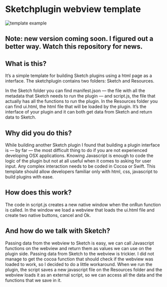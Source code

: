 # Sketchplugin webview template

![template example](http://i.imgur.com/4aUeUKq.gif)

## Note: new version coming soon. I figured out a better way. Watch this repository for news.

## What is this?
It’s a simple template for building Sketch plugins using a html page as a interface. The sketchplugin contains two folders: Sketch and Resources.

In the Sketch folder you can find manifest.json — the file with all the metadata that Sketch needs to run the plugin — and script.js, the file that actually has all the functions to run the plugin.
In the Resources folder you can find ui.html, the html file that will be loaded by the plugin. It’s the interface of your plugin and it can both get data from Sketch and return data to Sketch.

## Why did you do this?
While building another Sketch plugin I found that building a plugin interface is — by far — the most difficult thing to do if you are not experienced developing OSX applications. Knowing Javascript is enough to code the logic of the plugin but not at all useful when it comes to asking for user input. Any complex interaction needs to be coded in Cocoa or Swift. This template should allow developers familiar only with html, css, javascript to build plugins with ease.

## How does this work?
The code in script.js creates a new native window when the onRun function is called. In the window we load a webview that loads the ui.html file and create two native buttons, cancel and Ok. 

## And how do we talk with Sketch?
Passing data from the webview to Sketch is easy, we can call Javascript functions on the webview and return them as values we can use on the plugin side.
Passing data from Sketch to the webview is trickier. I did not manage to get the cocoa function that should check if the webview was loaded to work, so I decided to do a little workaround. When we run the plugin, the script saves a new javascript file on the Resources folder and the webview loads it as an external script, so we can access all the data and the functions that we save in it.
